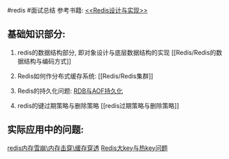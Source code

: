 #redis #面试总结
参考书籍: [<<Redis设计与实现>>](https://github.com/7-sevens/Developer-Books/blob/master/Redis/Redis设计与实现.pdf)

## 基础知识部分:

1. redis的数据结构部分, 即对象设计与底层数据结构的实现
[[Redis/Redis的数据结构与编码方式]]

2. Redis如何作分布式缓存系统:
[[Redis/Redis集群]]

3. Redis的持久化问题:
[RDB与AOF持久化](https://pdai.tech/md/db/nosql-redis/db-redis-x-rdb-aof.html)

4. redis的键过期策略与删除策略
[[redis过期策略与删除策略]]

## 实际应用中的问题:
[redis内存雪崩\内存击穿\缓存穿透](https://segmentfault.com/a/1190000022029639)
[Redis大key与热key问题](https://help.aliyun.com/document_detail/353223.html)
